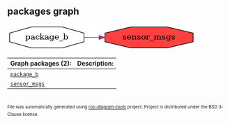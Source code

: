 <!--
File was automatically generated using 'ros-diagram-tools' project.
Project is distributed under the BSD 3-Clause license.
-->

## packages graph

[![sensor_msgs](sensor_msgs.png "sensor_msgs")](sensor_msgs.png)


| Graph packages (2): | Description: |
| ------------------- | ------------ |
| [`package_b`](package_b.html) |  |
| [`sensor_msgs`](sensor_msgs.html) |  |


</br>
<font size="1">
File was automatically generated using <a href="https://github.com/anetczuk/ros-diagram-tools"><i>ros-diagram-tools</i></a> project.
Project is distributed under the BSD 3-Clause license.
</font>
